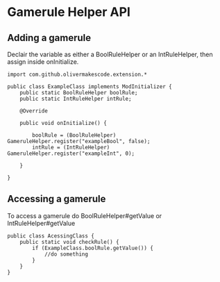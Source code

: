 # Gamerule Helper API

## Adding a gamerule

Declair the variable as either a BoolRuleHelper or an IntRuleHelper, then assign inside onInitialize.

```
import com.github.olivermakescode.extension.*

public class ExampleClass implements ModInitializer {
    public static BoolRuleHelper boolRule;
    public static IntRuleHelper intRule;
    
    @Override

    public void onInitialize() {

        boolRule = (BoolRuleHelper) GameruleHelper.register("exampleBool", false);
        intRule = (IntRuleHelper) GameruleHelper.register("exampleInt", 0);
    
    }

}
```

## Accessing a gamerule
To access a gamerule do BoolRuleHelper#getValue or IntRuleHelper#getValue

```
public class AcessingClass {
    public static void checkRule() {
        if (ExampleClass.boolRule.getValue()) {
            //do something
        }
    }
}
```